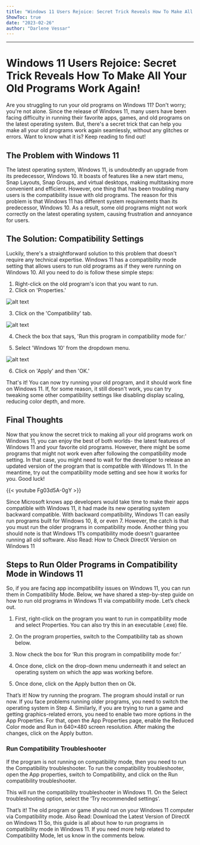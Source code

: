 ```yaml
---
title: "Windows 11 Users Rejoice: Secret Trick Reveals How To Make All Your Old Programs Work Again!"
ShowToc: true 
date: "2023-02-26"
author: "Darlene Vessar"
---
```

*****
# Windows 11 Users Rejoice: Secret Trick Reveals How To Make All Your Old Programs Work Again!

Are you struggling to run your old programs on Windows 11? Don't worry; you're not alone. Since the release of Windows 11, many users have been facing difficulty in running their favorite apps, games, and old programs on the latest operating system. But, there's a secret trick that can help you make all your old programs work again seamlessly, without any glitches or errors. Want to know what it is? Keep reading to find out!

## The Problem with Windows 11

The latest operating system, Windows 11, is undoubtedly an upgrade from its predecessor, Windows 10. It boasts of features like a new start menu, Snap Layouts, Snap Groups, and virtual desktops, making multitasking more convenient and efficient. However, one thing that has been troubling many users is the compatibility issue with old programs. The reason for this problem is that Windows 11 has different system requirements than its predecessor, Windows 10. As a result, some old programs might not work correctly on the latest operating system, causing frustration and annoyance for users.

## The Solution: Compatibility Settings

Luckily, there's a straightforward solution to this problem that doesn't require any technical expertise. Windows 11 has a compatibility mode setting that allows users to run old programs as if they were running on Windows 10. All you need to do is follow these simple steps:

1. Right-click on the old program's icon that you want to run.
2. Click on 'Properties.'

![alt text](https://www.techjunkie.com/wp-content/uploads/2021/09/win11-properties.jpg)

3. Click on the 'Compatibility' tab.

![alt text](https://www.techjunkie.com/wp-content/uploads/2021/09/win11-compatabilitytab.jpg)

4. Check the box that says, 'Run this program in compatibility mode for:'

5. Select 'Windows 10' from the dropdown menu.

![alt text](https://www.techjunkie.com/wp-content/uploads/2021/09/win11-select-os.jpg)

6. Click on 'Apply' and then 'OK.'

That's it! You can now try running your old program, and it should work fine on Windows 11. If, for some reason, it still doesn't work, you can try tweaking some other compatibility settings like disabling display scaling, reducing color depth, and more.

## Final Thoughts

Now that you know the secret trick to making all your old programs work on Windows 11, you can enjoy the best of both worlds- the latest features of Windows 11 and your favorite old programs. However, there might be some programs that might not work even after following the compatibility mode setting. In that case, you might need to wait for the developer to release an updated version of the program that is compatible with Windows 11. In the meantime, try out the compatibility mode setting and see how it works for you. Good luck!

{{< youtube Fg03d5A-0gY >}} 



Since Microsoft knows app developers would take time to make their apps compatible with Windows 11, it had made its new operating system backward compatible. With backward compatibility, Windows 11 can easily run programs built for Windows 10, 8, or even 7.
However, the catch is that you must run the older programs in compatibility mode. Another thing you should note is that Windows 11’s compatibility mode doesn’t guarantee running all old software.
Also Read: How to Check DirectX Version on Windows 11

 
## Steps to Run Older Programs in Compatibility Mode in Windows 11


So, if you are facing app incompatibility issues on Windows 11, you can run them in Compatibility Mode. Below, we have shared a step-by-step guide on how to run old programs in Windows 11 via compatibility mode. Let’s check out.
1. First, right-click on the program you want to run in compatibility mode and select Properties. You can also try this in an executable (.exe) file.

2. On the program properties, switch to the Compatibility tab as shown below.

3. Now check the box for ‘Run this program in compatibility mode for:’

4. Once done, click on the drop-down menu underneath it and select an operating system on which the app was working before.

5. Once done, click on the Apply button then on Ok.

That’s it! Now try running the program. The program should install or run now.
If you face problems running older programs, you need to switch the operating system in Step 4.
Similarly, if you are trying to run a game and getting graphics-related errors, you need to enable two more options in the App Properties. For that, open the App Properties page, enable the Reduced Color mode and Run in 640×480 screen resolution. After making the changes, click on the Apply button.


 
### Run Compatibility Troubleshooter


If the program is not running on compatibility mode, then you need to run the Compatibility troubleshooter. To run the compatibility troubleshooter, open the App properties, switch to Compatibility, and click on the Run compatibility troubleshooter.

This will run the compatibility troubleshooter in Windows 11. On the Select troubleshooting option, select the ‘Try recommended settings’.

That’s it! The old program or game should run on your Windows 11 computer via Compatibility mode.
Also Read: Download the Latest Version of DirectX on Windows 11
So, this guide is all about how to run programs in compatibility mode in Windows 11. If you need more help related to Compatibility Mode, let us know in the comments below.





